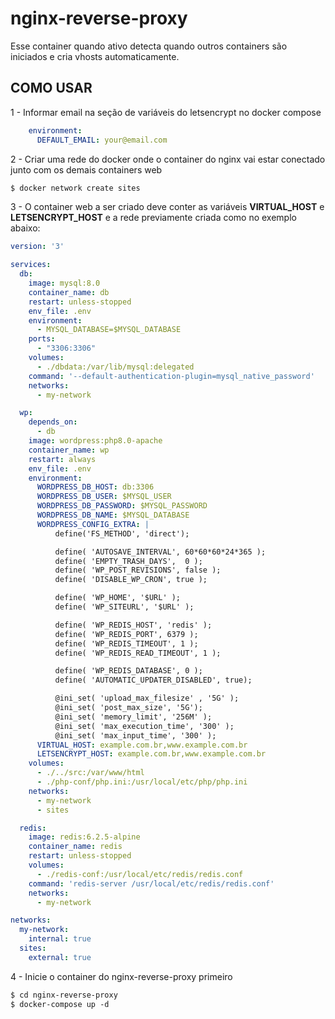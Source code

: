 # nginx-reverse-proxy
Esse container quando ativo detecta quando outros containers são iniciados e cria vhosts automaticamente.


## COMO USAR

1 - Informar email na seção de variáveis do letsencrypt no docker compose
```yml
    environment:
      DEFAULT_EMAIL: your@email.com
```

2 - Criar uma rede do docker onde o container do nginx vai estar conectado junto com os demais containers web
```ps
$ docker network create sites
```

3 - O container web a ser criado deve conter as variáveis **VIRTUAL_HOST** e **LETSENCRYPT_HOST** e a rede previamente criada como no exemplo abaixo:
```yml
version: '3'

services:
  db:
    image: mysql:8.0
    container_name: db
    restart: unless-stopped
    env_file: .env
    environment:
      - MYSQL_DATABASE=$MYSQL_DATABASE
    ports:
      - "3306:3306"
    volumes:
      - ./dbdata:/var/lib/mysql:delegated
    command: '--default-authentication-plugin=mysql_native_password'
    networks:
      - my-network

  wp:
    depends_on:
      - db
    image: wordpress:php8.0-apache
    container_name: wp
    restart: always
    env_file: .env
    environment:
      WORDPRESS_DB_HOST: db:3306
      WORDPRESS_DB_USER: $MYSQL_USER
      WORDPRESS_DB_PASSWORD: $MYSQL_PASSWORD
      WORDPRESS_DB_NAME: $MYSQL_DATABASE
      WORDPRESS_CONFIG_EXTRA: |
          define('FS_METHOD', 'direct');

          define( 'AUTOSAVE_INTERVAL', 60*60*60*24*365 );
          define( 'EMPTY_TRASH_DAYS',  0 );
          define( 'WP_POST_REVISIONS', false );
          define( 'DISABLE_WP_CRON', true );

          define( 'WP_HOME', '$URL' );
          define( 'WP_SITEURL', '$URL' );

          define( 'WP_REDIS_HOST', 'redis' );
          define( 'WP_REDIS_PORT', 6379 );
          define( 'WP_REDIS_TIMEOUT', 1 );
          define( 'WP_REDIS_READ_TIMEOUT', 1 );

          define( 'WP_REDIS_DATABASE', 0 );
          define( 'AUTOMATIC_UPDATER_DISABLED', true);

          @ini_set( 'upload_max_filesize' , '5G' );
          @ini_set( 'post_max_size', '5G');
          @ini_set( 'memory_limit', '256M' );
          @ini_set( 'max_execution_time', '300' );
          @ini_set( 'max_input_time', '300' );
      VIRTUAL_HOST: example.com.br,www.example.com.br
      LETSENCRYPT_HOST: example.com.br,www.example.com.br
    volumes:
      - ./../src:/var/www/html
      - ./php-conf/php.ini:/usr/local/etc/php/php.ini
    networks:
      - my-network
      - sites

  redis:
    image: redis:6.2.5-alpine
    container_name: redis
    restart: unless-stopped
    volumes:
      - ./redis-conf:/usr/local/etc/redis/redis.conf
    command: 'redis-server /usr/local/etc/redis/redis.conf'
    networks:
      - my-network

networks:
  my-network:
    internal: true
  sites:
    external: true
```

4 - Inicie o container do nginx-reverse-proxy primeiro
```ps
$ cd nginx-reverse-proxy
$ docker-compose up -d
```
